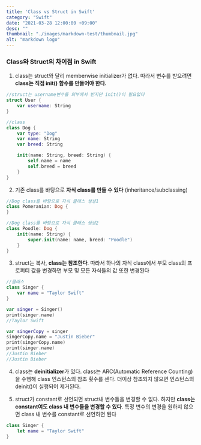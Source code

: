 ```yaml
---
title: 'Class vs Struct in Swift'
category: "Swift"
date: "2021-03-28 12:00:00 +09:00"
desc: ""
thumbnail: "./images/markdown-test/thumbnail.jpg"
alt: "markdown logo"
---
```


### Class와 Struct의 차이점 in Swift

1. class는 struct와 달리 memberwise initializer가 없다. 따라서 변수를 받으려면 **class는 직접 init() 함수를 만들어야 한다.**

```swift
//struct는 username변수를 외부에서 받지만 init()이 필요없다
struct User {
    var username: String
}

//class
class Dog {
	var type: "Dog"
    var name: String
    var breed: String

    init(name: String, breed: String) {
        self.name = name
        self.breed = breed
    }
}
```

2. 기존 class를 바탕으로 **자식 class를 만들 수 있다** (inheritance/subclassing)

```swift
//Dog class를 바탕으로 자식 클래스 생성1
class Pomeranian: Dog {
}

//Dog class를 바탕으로 자식 클래스 생성2
class Poodle: Dog {
    init(name: String) {
        super.init(name: name, breed: "Poodle")
    }
}
```

3. struct는 복사, **class는 참조한다**. 따라서 하나의 자식 class에서 부모 class의 프로퍼티 값을 변경하면 부모 및 모든 자식들의 값 또한 변경된다

```swift
//클래스
class Singer {
    var name = "Taylor Swift"
}

var singer = Singer()
print(singer.name)
//Taylor Swift

var singerCopy = singer
singerCopy.name = "Justin Bieber"
print(singerCopy.name)
print(singer.name)
//Justin Bieber
//Justin Bieber
```

4. class는 **deinitializer**가 있다. class는 ARC(Automatic Reference Counting)을 수행해 class 인스턴스의 참조 횟수를 센다. 더이상 참조되지 않으면 인스턴스의 deinit()이 실행되어 제거된다.

5. struct가 constant로 선언되면 struct내 변수들을 변경할 수 없다. 하지만 **class는 constant여도 class 내 변수들을 변경할 수 있다**. 특정 변수의 변경을 원하지 않으면 class 내 변수를 constant로 선언하면 된다

```swift
class Singer {
    let name = "Taylor Swift"
}
```